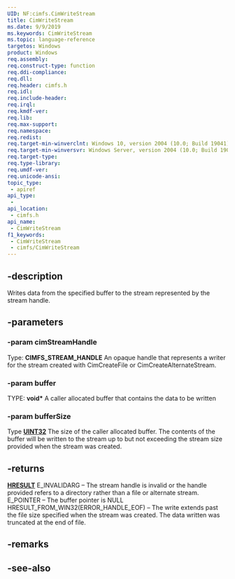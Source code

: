 ```yaml
---
UID: NF:cimfs.CimWriteStream
title: CimWriteStream
ms.date: 9/9/2019
ms.keywords: CimWriteStream
ms.topic: language-reference
targetos: Windows
product: Windows
req.assembly: 
req.construct-type: function
req.ddi-compliance: 
req.dll: 
req.header: cimfs.h
req.idl: 
req.include-header: 
req.irql: 
req.kmdf-ver: 
req.lib: 
req.max-support: 
req.namespace: 
req.redist: 
req.target-min-winverclnt: Windows 10, version 2004 (10.0; Build 19041)
req.target-min-winversvr: Windows Server, version 2004 (10.0; Build 19041)
req.target-type: 
req.type-library: 
req.umdf-ver: 
req.unicode-ansi: 
topic_type:
 - apiref
api_type:
 - 
api_location:
 - cimfs.h
api_name:
 - CimWriteStream
f1_keywords:
 - CimWriteStream
 - cimfs/CimWriteStream
---
```


## -description

Writes data from the specified buffer to the stream represented by the stream handle.

## -parameters

### -param cimStreamHandle

Type: **CIMFS_STREAM_HANDLE**
An opaque handle that represents a writer for the stream created with CimCreateFile or CimCreateAlternateStream.

### -param buffer

TYPE: **void\***
A caller allocated buffer that contains the data to be written

### -param bufferSize

Type **[UINT32](/windows/desktop/winprog/windows-data-types)**
The size of the caller allocated buffer. The contents of the buffer will be written to the stream up to but not exceeding the stream size provided when the stream was created.

## -returns

**[HRESULT](/windows/desktop/winprog/windows-data-types)**
E_INVALIDARG – The stream handle is invalid or the handle provided refers to a directory rather than a file or alternate stream.
E_POINTER – The buffer pointer is NULL
HRESULT_FROM_WIN32(ERROR_HANDLE_EOF) – The write extends past the file size specified when the stream was created. The data written was truncated at the end of file.

## -remarks

## -see-also